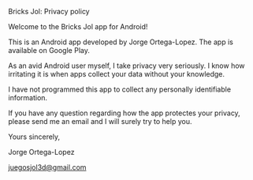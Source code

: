 Bricks Jol: Privacy policy

Welcome to the Bricks Jol app for Android!

This is an Android app developed by Jorge Ortega-Lopez. The app is available on Google Play.

As an avid Android user myself, I take privacy very seriously. I know how irritating it is when apps collect your data without your knowledge.

I have not programmed this app to collect any personally identifiable information.

If you have any question regarding how the app protectes your privacy, please send me an email and I will surely try to help you.

Yours sincerely,

Jorge Ortega-Lopez

juegosjol3d@gmail.com
